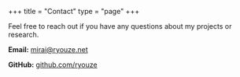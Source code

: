 +++
title = "Contact"
type = "page"
+++

Feel free to reach out if you have any questions about my projects or research.

**Email:** [mirai@ryouze.net](mailto:mirai@ryouze.net)

**GitHub:** [github.com/ryouze](https://github.com/ryouze)
